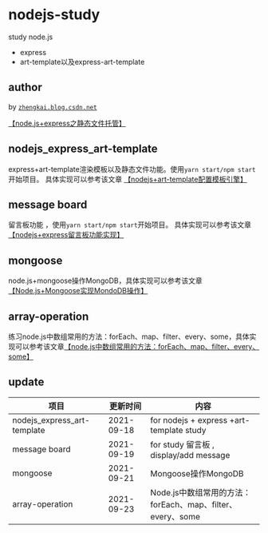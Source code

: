 # nodejs-study
study node.js
- express
- art-template以及express-art-template

author
----
by [`zhengkai.blog.csdn.net`](https://zhengkai.blog.csdn.net)


[【node.js+express之静态文件托管】](https://zhengkai.blog.csdn.net/article/details/120379741)

nodejs_express_art-template
----
express+art-template渲染模板以及静态文件功能。使用`yarn start/npm start`开始项目。 具体实现可以参考该文章 [【nodejs+art-template配置模板引擎】](https://zhengkai.blog.csdn.net/article/details/120378487)

message board 
----
留言板功能 ，使用`yarn start/npm start`开始项目。 具体实现可以参考该文章 [【nodejs+express留言板功能实现】](https://zhengkai.blog.csdn.net/article/details/120380820)

mongoose
----
node.js+mongoose操作MongoDB，具体实现可以参考该文章[【Node.js+Mongoose实现MondoDB操作】](https://blog.csdn.net/moshowgame/article/details/120385968)


array-operation
----
练习node.js中数组常用的方法：forEach、map、filter、every、some，具体实现可以参考该文章[【node.js中数组常用的方法：forEach、map、filter、every、some】](https://zhengkai.blog.csdn.net/article/details/120445222)

update
----

项目     | 更新时间 | 内容
-------- | ----- | -----
nodejs_express_art-template| 2021-09-18|for nodejs + express +art-template study 
message board | 2021-09-19 |for study 留言板 , display/add message 
mongoose | 2021-09-21 |Mongoose操作MongoDB
array-operation | 2021-09-23 |Node.js中数组常用的方法：forEach、map、filter、every、some